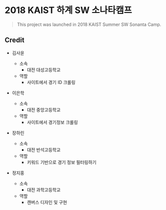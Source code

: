 # 2018 KAIST 하계 SW 소나타캠프

> This project was launched in 2018 KAIST Summer SW Sonanta Camp.

## Credit
- 김사윤
    - 소속
        - 대전 대성고등학교
    - 역할
        - 사이트에서 경기 ID 크롤링

- 이은학
    - 소속
        - 대전 중앙고등학교
    - 역할
        - 사이트에서 경기정보 크롤링

- 장하린
    - 소속
        - 대전 반석고등학교
    - 역할
        - 키워드 기반으로 경기 정보 필터링하기

- 정지홍
    - 소속
        - 대전 과학고등학교
    - 역할
        - 캔버스 디자인 및 구현

